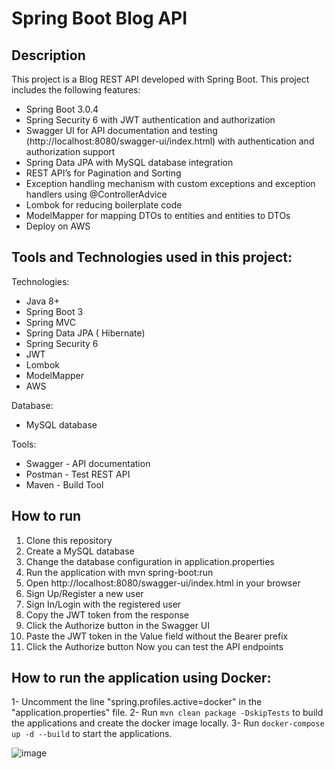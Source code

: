 # Spring Boot Blog API
## Description
This project is a Blog REST API developed with Spring Boot. This project includes the following features:

- Spring Boot 3.0.4
- Spring Security 6 with JWT authentication and authorization
- Swagger UI for API documentation and testing (http://localhost:8080/swagger-ui/index.html) with authentication and authorization support
- Spring Data JPA with MySQL database integration
- REST API’s for Pagination and Sorting
- Exception handling mechanism with custom exceptions and exception handlers using @ControllerAdvice
- Lombok for reducing boilerplate code
- ModelMapper for mapping DTOs to entities and entities to DTOs 
- Deploy on AWS

## Tools and Technologies used in this project:
Technologies:
- Java 8+
- Spring Boot 3
- Spring MVC
- Spring Data JPA ( Hibernate)
- Spring Security 6 
- JWT
- Lombok
- ModelMapper
- AWS

Database:
- MySQL database

Tools:
- Swagger - API documentation
- Postman - Test REST API
- Maven - Build Tool

## How to run
1. Clone this repository
2. Create a MySQL database
3. Change the database configuration in application.properties
4. Run the application with mvn spring-boot:run
5. Open http://localhost:8080/swagger-ui/index.html in your browser
6. Sign Up/Register a new user
7. Sign In/Login with the registered user
8. Copy the JWT token from the response
9. Click the Authorize button in the Swagger UI
10. Paste the JWT token in the Value field without the Bearer prefix
11. Click the Authorize button
Now you can test the API endpoints

## How to run the application using Docker:
1- Uncomment the line "spring.profiles.active=docker" in the "application.properties" file.
2- Run ``` mvn clean package -DskipTests ``` to build the applications and create the docker image locally.
3- Run ``` docker-compose up -d --build ``` to start the applications.

![image](https://github.com/haktanonur/spring-boot-blog-api/assets/69698425/2474a8df-736a-4cea-955c-2a36ef6300d9)
